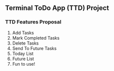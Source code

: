 ## Terminal ToDo App (TTD) Project

### TTD Features Proposal
1. Add Tasks
2. Mark Completed Tasks
3. Delete Tasks
4. Send To Future Tasks
5. Today List
6. Future List
7. Fun to use!
